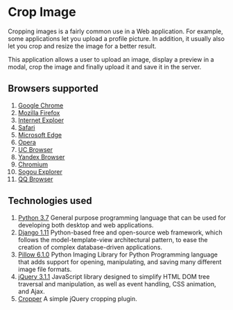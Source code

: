 # Crop Image
Cropping images is a fairly common use in a Web application. For example, some applications let you upload a profile picture. In addition, it usually also let you crop and resize the image for a better result. 

This application allows a user to upload an image, display a preview in a modal, crop the image and finally upload it and save it in the server.

## Browsers supported 
1. [Google Chrome](https://en.wikipedia.org/wiki/Google_Chrome)
2. [Mozilla Firefox](https://en.wikipedia.org/wiki/Mozilla_Firefox)
3. [Internet Exploer](https://en.wikipedia.org/wiki/Internet_Explorer)
4. [Safari](https://en.wikipedia.org/wiki/Safari_(web_browser))
5. [Microsoft Edge](https://en.wikipedia.org/wiki/Microsoft_Edge)
6. [Opera](https://en.wikipedia.org/wiki/Opera_(web_browser))
7. [UC Browser](https://en.wikipedia.org/wiki/UC_Browser)
8. [Yandex Browser](https://en.wikipedia.org/wiki/Yandex_Browser)
9. [Chromium](https://en.wikipedia.org/wiki/Chromium_(web_browser))
10. [Sogou Explorer](https://en.wikipedia.org/wiki/Sogou)
11. [QQ Browser](https://en.wikipedia.org/w/index.php?title=QQ_Browser&action=edit&redlink=1)

## Technologies used
1. [Python 3.7](https://www.python.org/) General purpose programming language that can be used for developing both desktop and web applications.
2. [Django 1.11](https://www.djangoproject.com/) Python-based free and open-source web framework, which follows the model-template-view architectural pattern, to ease the creation of complex database-driven applications.
3. [Pillow 6.1.0](https://pillow.readthedocs.io/) Python Imaging Library for Python Programming language that adds support for opening, manipulating, and saving many different image file formats.
4. [jQuery 3.1.1](https://jquery.com/) JavaScript library designed to simplify HTML DOM tree traversal and manipulation, as well as event handling, CSS animation, and Ajax.
5. [Cropper](https://fengyuanchen.github.io/cropperjs/) A simple jQuery cropping plugin.